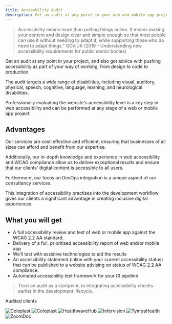 ```yaml
---
title: Accessbility Audit
description: Get an audit at any point in your web and mobile app projects
---
```


> Accessibility means more than putting things online.
It means making your content and design clear and simple enough so that most people can use it without needing to adapt it, while supporting those who do need to adapt things.”
GOV.UK (2019 - Understanding new accessibility
requirements for public sector bodies)

Get an audit at any point in your project, and also get advice with pushing accessibility as part of your way of working, from design to code to production

The audit targets a wide range of disabilities, including visual, auditory, physical, speech, cognitive, language, learning, and neurological disabilities.

Professionally evaluating the website's accessibility level is a key step in web accessibility and can be performed at any stage of a web or mobile app project.

## Advantages

Our services are cost-effective and efficient, ensuring that businesses of all sizes can afford and benefit from our expertise. 

Additionally, our in-depth knowledge and experience in web accessibility and WCAG compliance allow us to deliver exceptional results and ensure that our clients' digital content is accessible to all users. 

Furthermore, our focus on DevOps integration is a unique aspect of our consultancy services. 

This integration of accessibility practises into the development workflow gives our clients a significant advantage in creating inclusive digital experiences.


## What you will get

- A full accessibility review and test of web or mobile app against the WCAG 2.2 AA standard.
- Delivery of a full, prioritised accessibility report of web and/or mobile app
- We’ll test with assistive technologies to aid the results
- An accessibility statement (inline with your current accessibility status) that can be published to a website advising on status of WCAG 2.2 AA compliance.
- Automated accessibility test framework for your CI pipeline

> Treat an audit as a startpoint, to integrating accessibility checks earlier in the development lifecycle.

Audited clients

![Coloplast](https://jaffamonkey.com/img/coloplast.png)
![Coloplast](https://jaffamonkey.com/img/minion.png)
![HealthwaveHub](https://jaffamonkey.com/img/healthwave.png)
![Infervision](https://jaffamonkey.com/img/infervision.png)
![TympaHealth](https://jaffamonkey.com/img/tympaHealth.jpg)
![ZoomDoc](https://jaffamonkey.com/img/zoomdoc.jpg)


<!-- {{< button link="https://calendly.com/jaffamonkeyltd/intro-call" text="Book an intro meeting" >}} -->
